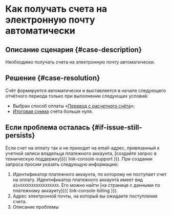 # Как получать счета на электронную почту автоматически


## Описание сценария {#case-description}

Необходимо получать счета на электронную почту автоматически.

## Решение {#case-resolution}

Счёт формируется автоматически и выставляется в начале следующего отчётного периода только при выполнении следующих условий:

* Выбран способ оплаты «[Перевод с расчетного счёта](../../../billing/payment/payment-methods-business)»;
* [Итоговая сумма](../../../billing/concepts/bill#payment-amount) счёта больше нуля.

## Если проблема осталась {#if-issue-still-persists}

Если счет на оплату так и не приходит на email-адрес, привязанный к учетной записи владельца платежного аккаунта, [создайте запрос в техническую поддержку]({{ link-console-support }}).
При создании запроса просим указать следующую информацию:

1. Идентификатор платежного аккаунта, по которому не поступает счет на оплату.
Идентификатор платежного аккаунта имеет вид `d2nXXXXXXXXXXXXXXXXX`. Его можно найти [на странице с данными по платежному аккаунту]({{ link-console-billing }}).
2. Адрес электронной почты, на который вы ожидаете поступления счета.
3. Описание проблемы